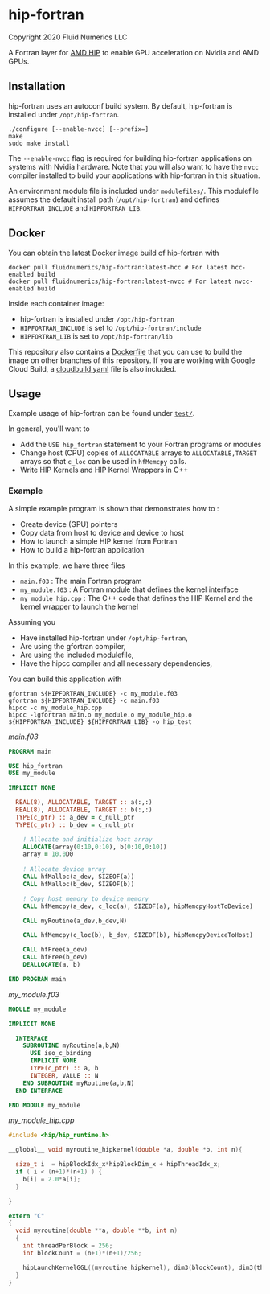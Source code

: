 # hip-fortran
Copyright 2020 Fluid Numerics LLC

A Fortran layer for [AMD HIP](https://github.com/ROCm-Developer-Tools/HIP) to enable GPU acceleration on Nvidia and AMD GPUs.

## Installation
hip-fortran uses an autoconf build system. By default, hip-fortran is installed under `/opt/hip-fortran`.
```
./configure [--enable-nvcc] [--prefix=]
make
sudo make install
```
The `--enable-nvcc` flag is required for building hip-fortran applications on systems with Nvidia hardware. Note that you will also want to have the `nvcc` compiler installed to build your applications with hip-fortran in this situation.

An environment module file is included under `modulefiles/`. This modulefile assumes the default install path (`/opt/hip-fortran`) and defines `HIPFORTRAN_INCLUDE` and `HIPFORTRAN_LIB`.

## Docker
You can obtain the latest Docker image build of hip-fortran with
```
docker pull fluidnumerics/hip-fortran:latest-hcc # For latest hcc-enabled build
docker pull fluidnumerics/hip-fortran:latest-nvcc # For latest nvcc-enabled build
```
Inside each container image: 
* hip-fortran is installed under `/opt/hip-fortran`
* `HIPFORTRAN_INCLUDE` is set to `/opt/hip-fortran/include`
* `HIPFORTRAN_LIB` is set to `/opt/hip-fortran/lib`

This repository also contains a [Dockerfile](./Dockerfile) that you can use to build the image on other branches of this repository.
If you are working with Google Cloud Build, a [cloudbuild.yaml](./cloudbuild.yaml) file is also included.

## Usage
Example usage of hip-fortran can be found under [`test/`](test/).

In general, you'll want to
* Add the `USE hip_fortran` statement to your Fortran programs or modules
* Change host (CPU) copies of `ALLOCATABLE` arrays to `ALLOCATABLE,TARGET` arrays so that `c_loc` can be used in `hfMemcpy` calls.
* Write HIP Kernels and HIP Kernel Wrappers in C++

### Example
A simple example program is shown that demonstrates how to : 
* Create device (GPU) pointers
* Copy data from host to device and device to host
* How to launch a simple HIP kernel from Fortran
* How to build a hip-fortran application

In this example, we have three files
* `main.f03` : The main Fortran program
* `my_module.f03` : A Fortran module that defines the kernel interface
* `my_module_hip.cpp` : The C++ code that defines the HIP Kernel and the kernel wrapper to launch the kernel

Assuming you
* Have installed hip-fortran under `/opt/hip-fortran`,
* Are using the gfortran compiler,
* Are using the included modulefile,
* Have the hipcc compiler and all necessary dependencies,
 
You can build this application with
```
gfortran ${HIPFORTRAN_INCLUDE} -c my_module.f03
gfortran ${HIPFORTRAN_INCLUDE} -c main.f03
hipcc -c my_module_hip.cpp
hipcc -lgfortran main.o my_module.o my_module_hip.o ${HIPFORTRAN_INCLUDE} ${HIPFORTRAN_LIB} -o hip_test 
```

*main.f03*
```fortran
PROGRAM main

USE hip_fortran
USE my_module

IMPLICIT NONE

  REAL(8), ALLOCATABLE, TARGET :: a(:,:)
  REAL(8), ALLOCATABLE, TARGET :: b(:,:)
  TYPE(c_ptr) :: a_dev = c_null_ptr
  TYPE(c_ptr) :: b_dev = c_null_ptr

    ! Allocate and initialize host array
    ALLOCATE(array(0:10,0:10), b(0:10,0:10))
    array = 10.0D0
 
    ! Allocate device array
    CALL hfMalloc(a_dev, SIZEOF(a))
    CALL hfMalloc(b_dev, SIZEOF(b))

    ! Copy host memory to device memory
    CALL hfMemcpy(a_dev, c_loc(a), SIZEOF(a), hipMemcpyHostToDevice)

    CALL myRoutine(a_dev,b_dev,N) 

    CALL hfMemcpy(c_loc(b), b_dev, SIZEOF(b), hipMemcpyDeviceToHost)

    CALL hfFree(a_dev)
    CALL hfFree(b_dev)
    DEALLOCATE(a, b)

END PROGRAM main
```
*my_module.f03*
```fortran
MODULE my_module

IMPLICIT NONE

  INTERFACE
    SUBROUTINE myRoutine(a,b,N)
      USE iso_c_binding
      IMPLICIT NONE
      TYPE(c_ptr) :: a, b
      INTEGER, VALUE :: N
    END SUBROUTINE myRoutine(a,b,N)
  END INTERFACE

END MODULE my_module
```

*my_module_hip.cpp*
```c
#include <hip/hip_runtime.h>

__global__ void myroutine_hipkernel(double *a, double *b, int n){

  size_t i  = hipBlockIdx_x*hipBlockDim_x + hipThreadIdx_x;
  if ( i < (n+1)*(n+1) ) {
    b[i] = 2.0*a[i];
  }

}

extern "C"
{
  void myroutine(double **a, double **b, int n)
  {
    int threadPerBlock = 256;
    int blockCount = (n+1)*(n+1)/256; 

    hipLaunchKernelGGL((myroutine_hipkernel), dim3(blockCount), dim3(threadPerBlock), 0, 0, *a, *b, n);
  }
}
```
